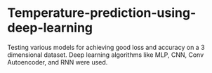 # Temperature-prediction-using-deep-learning
Testing various models for achieving good loss and accuracy on a 3 dimensional dataset. Deep learning algorithms like MLP, CNN, Conv Autoencoder, and RNN were used. 
